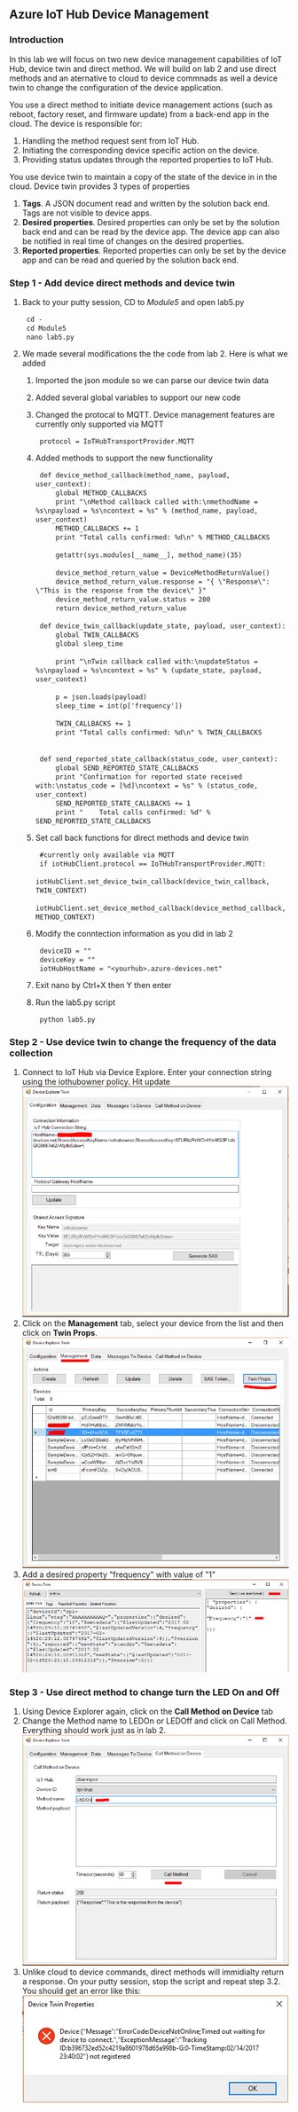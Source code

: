 ## Azure IoT Hub Device Management

### Introduction
In this lab we will focus on two new device management capabilities of IoT Hub, device twin and direct method. We will build on lab 2 and use direct methods and an aternative to cloud to device commnads as well a device twin to change the configuration of the device application.

You use a direct method to initiate device management actions (such as reboot, factory reset, and firmware update) from a back-end app in the cloud. The device is responsible for:

1. Handling the method request sent from IoT Hub.
2. Initiating the corresponding device specific action on the device.
3. Providing status updates through the reported properties to IoT Hub.

You use device twin to maintain a copy of the state of the device in in the cloud. Device twin provides 3 types of properties

1. **Tags**. A JSON document read and written by the solution back end. Tags are not visible to device apps.
2. **Desired properties**. Desired properties can only be set by the solution back end and can be read by the device app. The device app can also be notified in real time of changes on the desired properties.
3. **Reported properties**. Reported properties can only be set by the device app and can be read and queried by the solution back end.

### Step 1 - Add device direct methods and device twin

1. Back to your putty session, CD to *Module5* and open lab5.py 

        cd -
        cd Module5
        nano lab5.py

2. We made several modifications the the code from lab 2. Here is what we added

    1. Imported the json module so we can parse our device twin data
    2. Added several global variables to support our new code
    3. Changed the protocal to MQTT. Device management features are currently only supported via MQTT
    
            protocol = IoTHubTransportProvider.MQTT

    4. Added methods to support the new functionality 

            def device_method_callback(method_name, payload, user_context):
                global METHOD_CALLBACKS
                print "\nMethod callback called with:\nmethodName = %s\npayload = %s\ncontext = %s" % (method_name, payload, user_context)
                METHOD_CALLBACKS += 1
                print "Total calls confirmed: %d\n" % METHOD_CALLBACKS

                getattr(sys.modules[__name__], method_name)(35)

                device_method_return_value = DeviceMethodReturnValue()
                device_method_return_value.response = "{ \"Response\": \"This is the response from the device\" }"
                device_method_return_value.status = 200
                return device_method_return_value

            def device_twin_callback(update_state, payload, user_context):
                global TWIN_CALLBACKS
                global sleep_time

                print "\nTwin callback called with:\nupdateStatus = %s\npayload = %s\ncontext = %s" % (update_state, payload, user_context)
      
                p = json.loads(payload)
                sleep_time = int(p['frequency']) 
    
                TWIN_CALLBACKS += 1
                print "Total calls confirmed: %d\n" % TWIN_CALLBACKS


            def send_reported_state_callback(status_code, user_context):
                global SEND_REPORTED_STATE_CALLBACKS
                print "Confirmation for reported state received with:\nstatus_code = [%d]\ncontext = %s" % (status_code, user_context)
                SEND_REPORTED_STATE_CALLBACKS += 1
                print "    Total calls confirmed: %d" % SEND_REPORTED_STATE_CALLBACKS

    5. Set call back functions for direct methods and device twin

            #currently only available via MQTT
            if iotHubClient.protocol == IoTHubTransportProvider.MQTT:
                iotHubClient.set_device_twin_callback(device_twin_callback, TWIN_CONTEXT)
                iotHubClient.set_device_method_callback(device_method_callback, METHOD_CONTEXT)

    6. Modify the conntection information as you did in lab 2
            
            deviceID = ""
            deviceKey = ""
            iotHubHostName = "<yourhub>.azure-devices.net"  
    7. Exit nano by Ctrl+X then Y then enter
    8. Run the lab5.py script
   
            python lab5.py

### Step 2 - Use device twin to change the frequency of the data collection

1. Connect to IoT Hub via Device Explore. Enter your connection string using the iothubowner policy. Hit update
![Device Explorer](/images/m52.1.png)  
2. Click on the **Management** tab, select your device from the list and then click on **Twin Props**.
![Device Explorer](/images/m52.2.png)  
2. Add a desired property "frequency" with value of "1"
![Device Explorer](/images/m52.3.png)  

### Step 3 - Use direct method to change turn the LED On and Off

1. Using Device Explorer again, click on the **Call Method on Device** tab
2. Change the Method name to LEDOn or LEDOff and click on Call Method. Everything should work just as in lab 2.
![Device Explorer](/images/m53.2.png)  
3. Unlike cloud to device commands, direct methods will immidialty return a response. On your putty session, stop the script and repeat step 3.2. You should get an error like this:
![Device Explorer](/images/m53.3.png)  
